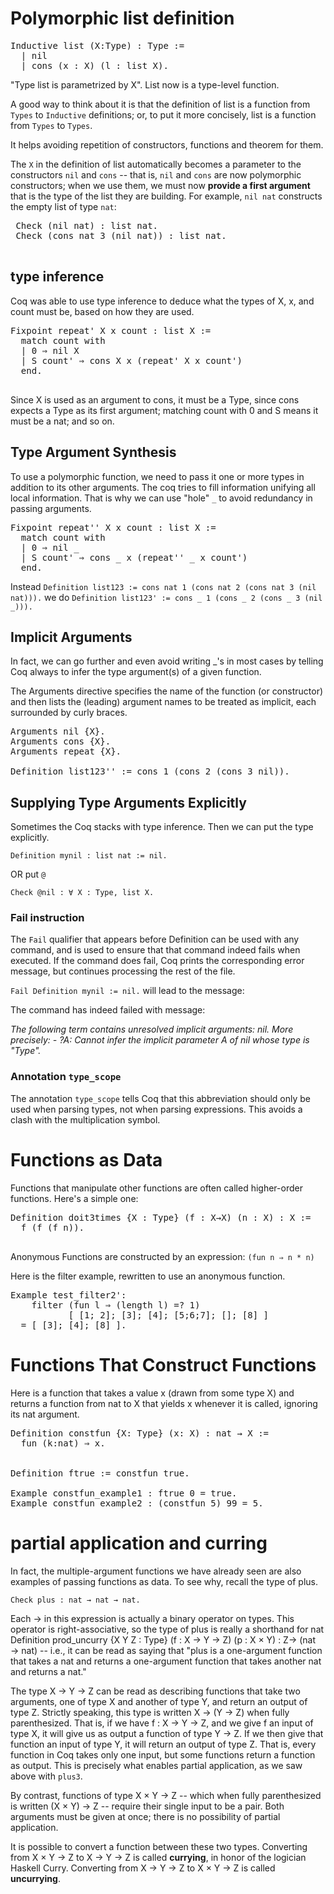 # Polymorphic list definition

<pre>
Inductive list (X:Type) : Type :=
  | nil
  | cons (x : X) (l : list X).
</pre>

"Type list is parametrized by X". List now is a type-level function.

 A good way to think about it is that the definition of list is a function from `Types` to `Inductive` definitions; or, to put it more concisely, list is a function from `Types` to `Types`.

 It helps avoiding repetition of constructors, functions and theorem for them. 

 The `X` in the definition of list automatically becomes a parameter to the constructors `nil` and `cons` -- that is, `nil` and `cons` are now polymorphic constructors; when we use them, we must now **provide a first argument** that is the type of the list they are building. For example, `nil nat` constructs the empty list of type `nat`: 
 
 <pre>
 Check (nil nat) : list nat.
 Check (cons nat 3 (nil nat)) : list nat.
 </pre>

 ## type inference

 Coq was able to use type inference to deduce what the types of X, x, and count must be, based on how they are used.

 <pre>
Fixpoint repeat' X x count : list X :=
  match count with
  | 0 ⇒ nil X
  | S count' ⇒ cons X x (repeat' X x count')
  end.
 </pre>

  Since X is used as an argument to cons, it must be a Type, since cons expects a Type as its first argument; matching count with 0 and S means it must be a nat; and so on.

  ## Type Argument Synthesis

To use a polymorphic function, we need to pass it one or more types in addition to its other arguments. The coq tries to fill information unifying all local information. That is why we can use "hole" `_` to avoid redundancy in passing arguments.

<pre>
Fixpoint repeat'' X x count : list X :=
  match count with
  | 0 ⇒ nil _
  | S count' ⇒ cons _ x (repeat'' _ x count')
  end.
</pre>

Instead
`Definition list123 := cons nat 1 (cons nat 2 (cons nat 3 (nil nat))).`
we do
`Definition list123' := cons _ 1 (cons _ 2 (cons _ 3 (nil _))).`

## Implicit Arguments

In fact, we can go further and even avoid writing _'s in most cases by telling Coq always to infer the type argument(s) of a given function.

The Arguments directive specifies the name of the function (or constructor) and then lists the (leading) argument names to be treated as implicit, each surrounded by curly braces.
<pre>
Arguments nil {X}.
Arguments cons {X}.
Arguments repeat {X}.

Definition list123'' := cons 1 (cons 2 (cons 3 nil)).
</pre>


## Supplying Type Arguments Explicitly

Sometimes the Coq stacks with type inference. Then we can put the type explicitly.

`Definition mynil : list nat := nil.`

OR put `@`

`Check @nil : ∀ X : Type, list X.`

### Fail instruction

The `Fail` qualifier that appears before Definition can be used with any command, and is used to ensure that that command indeed fails when executed. If the command does fail, Coq prints the corresponding error message, but continues processing the rest of the file.

`Fail Definition mynil := nil.` will lead to the message:

The command has indeed failed with message:

*The following term contains unresolved implicit arguments: nil. More precisely: - ?A: Cannot infer the implicit parameter A of nil whose type is "Type".*

### Annotation `type_scope`

The annotation `type_scope` tells Coq that this abbreviation should only be used when parsing types, not when parsing expressions. This avoids a clash with the multiplication symbol.

# Functions as Data

Functions that manipulate other functions are often called higher-order functions. Here's a simple one:

 <pre>
Definition doit3times {X : Type} (f : X→X) (n : X) : X :=
  f (f (f n)).
 </pre>

 Anonymous Functions are constructed by an expression:
 `(fun n ⇒ n * n)`

 Here is the filter example, rewritten to use an anonymous function.

<pre>
Example test_filter2':
    filter (fun l ⇒ (length l) =? 1)
           [ [1; 2]; [3]; [4]; [5;6;7]; []; [8] ]
  = [ [3]; [4]; [8] ].
</pre>

# Functions That Construct Functions

Here is a function that takes a value x (drawn from some type X) and returns a function from nat to X that yields x whenever it is called, ignoring its nat argument.

<pre>
Definition constfun {X: Type} (x: X) : nat → X :=
  fun (k:nat) ⇒ x.


Definition ftrue := constfun true.

Example constfun_example1 : ftrue 0 = true.
Example constfun_example2 : (constfun 5) 99 = 5.
</pre>

# partial application and curring

In fact, the multiple-argument functions we have already seen are also examples of passing functions as data. To see why, recall the type of plus.

`Check plus : nat → nat → nat.`

Each → in this expression is actually a binary operator on types. This operator is right-associative, so the type of plus is really a shorthand for nat Definition prod_uncurry {X Y Z : Type}
  (f : X → Y → Z) (p : X × Y) : Z→ (nat → nat) -- i.e., it can be read as saying that "plus is a one-argument function that takes a nat and returns a one-argument function that takes another nat and returns a nat." 

The type X → Y → Z can be read as describing functions that take two arguments, one of type X and another of type Y, and return an output of type Z. Strictly speaking, this type is written X → (Y → Z) when fully parenthesized. That is, if we have f : X → Y → Z, and we give f an input of type X, it will give us as output a function of type Y → Z. If we then give that function an input of type Y, it will return an output of type Z. That is, every function in Coq takes only one input, but some functions return a function as output. This is precisely what enables partial application, as we saw above with `plus3`.

By contrast, functions of type X × Y → Z -- which when fully parenthesized is written (X × Y) → Z -- require their single input to be a pair. Both arguments must be given at once; there is no possibility of partial application.

It is possible to convert a function between these two types. Converting from X × Y → Z to X → Y → Z is called **currying**, in honor of the logician Haskell Curry. Converting from X → Y → Z to X × Y → Z is called **uncurrying**.
